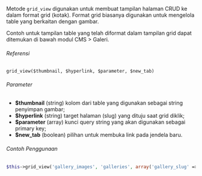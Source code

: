 Metode `grid_view` digunakan untuk membuat tampilan halaman CRUD ke dalam format grid (kotak). Format grid biasanya digunakan untuk mengelola table yang berkaitan dengan gambar.

Contoh untuk tampilan table yang telah diformat dalam tampilan grid dapat ditemukan di bawah modul CMS > Galeri.

###### Referensi
`grid_view($thumbnail, $hyperlink, $parameter, $new_tab)`

###### Parameter
* **$thumbnail** (string) kolom dari table yang digunakan sebagai string penyimpan gambar;
* **$hyperlink** (string) target halaman (slug) yang dituju saat grid diklik;
* **$parameter** (array) kunci query string yang akan digunakan sebagai primary key;
* **$new_tab** (boolean) pilihan untuk membuka link pada jendela baru.

###### Contoh Penggunaan
```php
$this->grid_view('gallery_images', 'galleries', array('gallery_slug' => 'gallery_slug'), true);
```
